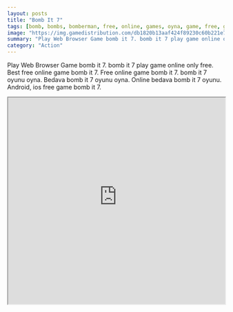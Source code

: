 ```yaml
---
layout: posts
title: "Bomb It 7"
tags: [bomb, bombs, bomberman, free, online, games, oyna, game, free, games, play, play, games]
image: "https://img.gamedistribution.com/db1820b13aaf424f89230c60b221e711.jpg"
summary: "Play Web Browser Game bomb it 7. bomb it 7 play game online only free. Best free online game bomb it 7. Free online game bomb it 7. bomb it 7 oyunu oyna. Bedava bomb it 7 oyunu oyna. Online bedava bomb it 7 oyunu. Android, ios free game bomb it 7."
category: "Action"
---
```


Play Web Browser Game bomb it 7. bomb it 7 play game online only free. Best free online game bomb it 7. Free online game bomb it 7. bomb it 7 oyunu oyna. Bedava bomb it 7 oyunu oyna. Online bedava bomb it 7 oyunu. Android, ios free game bomb it 7.

<iframe width="100%" height="480px;" src="https://html5.gamedistribution.com/db1820b13aaf424f89230c60b221e711/"></iframe>